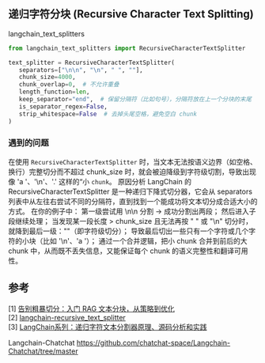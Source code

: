 ## 递归字符分块 (Recursive Character Text Splitting)

langchain_text_splitters
```python
from langchain_text_splitters import RecursiveCharacterTextSplitter

text_splitter = RecursiveCharacterTextSplitter(
   separators=["\n\n", "\n", " ", ""],
   chunk_size=4000,
   chunk_overlap=0,  # 不允许重叠
   length_function=len,
   keep_separator="end",  # 保留分隔符（比如句号），分隔符放在上一个分块的末尾
   is_separator_regex=False,
   strip_whitespace=False  # 去掉头尾空格，避免空白 chunk
)
```


### 

### 遇到的问题
在使用 `RecursiveCharacterTextSplitter` 时，当文本无法按语义边界（如空格、换行）完整切分而不超过 chunk_size 时，就会被迫降级到字符级切割，导致出现像 'a '、'\n'、'.' 这样的“小 `chunk`。
原因分析
LangChain 的 RecursiveCharacterTextSplitter 是一种递归下降式切分器，它会从 separators 列表中从左往右尝试不同的分隔符，直到找到一个能成功将文本切分成合适大小的方式。
在你的例子中：
第一级尝试用 \n\n 分割 → 成功分割出两段；
然后进入子段继续处理；
当发现某一段长度 > chunk_size 且无法再按 " " 或 "\n" 切分时，就降到最后一级：""（即字符级切分）；
导致最后切出一些只有一个字符或几个字符的小块（比如 '\n'、'a '）；
通过一个合并逻辑，把小 chunk 合并到前后的大 chunk 中，从而既不丢失信息，又能保证每个 chunk 的语义完整性和翻译可用性。

## 参考

[1] [告别粗暴切分：入门 RAG 文本分块，从策略到优化](https://mp.weixin.qq.com/s/3_a97BTspZuZpFQNLt50gA?scene=1)<br>
[2] [langchain-recursive_text_splitter](https://python.langchain.com/docs/how_to/recursive_text_splitter/)<br>
[3] [LangChain系列：递归字符文本分割器原理、源码分析和实践](https://www.jianshu.com/p/5aaa109fb4ea)

Langchain-Chatchat
https://github.com/chatchat-space/Langchain-Chatchat/tree/master